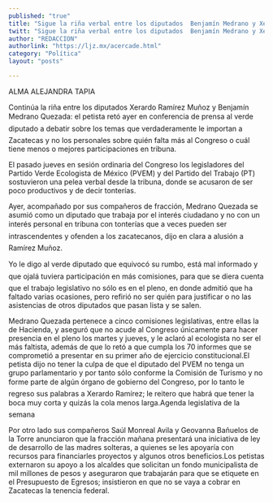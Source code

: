 ```yaml
---
published: "true"
title: "Sigue la riña verbal entre los diputados  Benjamín Medrano y Xerardo Ramírez"
twitt: "Sigue la riña verbal entre los diputados  Benjamín Medrano y Xerardo Ramírez"
author: "REDACCION"
authorlink: "https://ljz.mx/acercade.html"
category: "Política"
layout: "posts"

---
```



  ALMA ALEJANDRA TAPIA



  Continúa la riña entre los diputados Xerardo Ramírez Muñoz y Benjamín Medrano Quezada: el petista retó ayer en conferencia de prensa al verde diputado a debatir sobre los temas que verdaderamente le importan a Zacatecas y no los personales sobre quién falta más al Congreso o cuál tiene menos o mejores participaciones en tribuna.



  El pasado jueves en sesión ordinaria del Congreso los legisladores del Partido Verde Ecologista de México (PVEM) y del Partido del Trabajo (PT) sostuvieron una pelea verbal desde la tribuna, donde se acusaron de ser poco productivos y de decir tonterías.



  Ayer, acompañado por sus compañeros de fracción, Medrano Quezada se asumió como un diputado que trabaja por el interés ciudadano y no con un interés personal en tribuna con tonterías que a veces pueden ser intrascendentes y ofenden a los zacatecanos, dijo en clara a alusión a Ramírez Muñoz.



  Yo le digo al verde diputado que equivocó su rumbo, está mal informado y que ojalá tuviera participación en más comisiones, para que se diera cuenta que el trabajo legislativo no sólo es en el pleno, en donde admitió que ha faltado varias ocasiones, pero refirió no ser quién para justificar o no las asistencias de otros diputados que pasan lista y se salen.



  Medrano Quezada pertenece a cinco comisiones legislativas, entre ellas la de Hacienda, y aseguró que no acude al Congreso únicamente para hacer presencia en el pleno los martes y jueves, y le aclaró al ecologista no ser el más faltista, además de que lo retó a que cumpla los 70 informes que se comprometió a presentar en su primer año de ejercicio constitucional.El petista dijo no tener la culpa de que el diputado del PVEM no tenga un grupo parlamentario y por tanto sólo conforme la Comisión de Turismo y no forme parte de algún órgano de gobierno del Congreso, por lo tanto le regreso sus palabras a Xerardo Ramírez; le reitero que habrá que tener la boca muy corta y quizás la cola menos larga.Agenda legislativa de la semana



  Por otro lado sus compañeros Saúl Monreal Avila y Geovanna Bañuelos de la Torre anunciaron que la fracción mañana presentará una iniciativa de ley de desarrollo de las madres solteras, a quienes se les apoyaría con recursos para financiarles proyectos y algunos otros beneficios.Los petistas externaron su apoyo a los alcaldes que solicitan un fondo municipalista de mil millones de pesos y aseguraron que trabajarán para que se etiquete en el Presupuesto de Egresos; insistieron en que no se vaya a cobrar en Zacatecas la tenencia federal.

